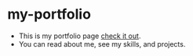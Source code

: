 # my-portfolio
- This is my portfolio page [check it out](https://vladykkk.github.io/my-portfolio/).
- You can read about me, see my skills, and projects.
